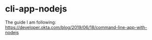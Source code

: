 # cli-app-nodejs

The guide I am following: https://developer.okta.com/blog/2019/06/18/command-line-app-with-nodejs
